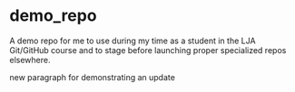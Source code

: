 # demo_repo
A demo repo for me to use during my time as a student in the LJA Git/GitHub course and to stage before launching proper specialized repos elsewhere.

new paragraph for demonstrating an update
